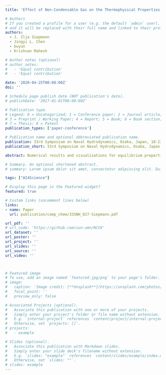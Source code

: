 ```yaml
---
title: 'Effect of Non-Condensable Gas on the Thermophysical Properties of Bubbly Water and on Bubble Collapse Dynamics Probed by Molecular Simulations'

# Authors
# If you created a profile for a user (e.g. the default `admin` user), write the username (folder name) here
# and it will be replaced with their full name and linked to their profile.
authors:
  - J. Ilja Siepmann
  - Jingyi L. Chen
  - buyun
  - Krishnan Mahesh

# Author notes (optional)
# author_notes:
#   - 'Equal contribution'
#   - 'Equal contribution'

date: '2020-04-25T00:00:00Z'
doi: ''

# Schedule page publish date (NOT publication's date).
# publishDate: '2017-01-01T00:00:00Z'

# Publication type.
# Legend: 0 = Uncategorized; 1 = Conference paper; 2 = Journal article;
# 3 = Preprint / Working Paper; 4 = Report; 5 = Book; 6 = Book section;
# 7 = Thesis; 8 = Patent
publication_types: ['paper-conference']

# Publication name and optional abbreviated publication name.
publication: 33rd Symposium on Naval Hydrodynamics, Osaka, Japan, 18-23 October 2020
publication_short: 33rd Symposium on Naval Hydrodynamics, Osaka, Japan, 18-23 October 2020

abstract: Numerical results and visualizations for equilibrium properties of bubbly water and for bubble collapse dynamics obtained from Monte Carlo and molecular dynamics simulations for coarse-grained water and nitrogen models are presented and discussed to elucidate the effects of nitrogen and to provide insights for improving the underlying physical assumptions used in computational fluid dynamics studies of multi-phase flow. With regard to equilibrium properties, our simulations indicate that, at room temperature, the solubility of nitrogen increases significantly as water is placed under tension (i.e., homogeneously stretched water), but that the effects of nitrogen on bubble volume fraction and bubble stability are relatively small. Molecular dynamics simulations for the collapse of a vapor bubble indicate that very large system sizes (> 10^ 7 molecules) are needed to reach convergent behavior. Here, supersonic speeds for the decrease of the bubble radius are reached preceding the initial bubble collapse. Concomitantly, extreme local heating with temperatures exceeding 2000 K for more than 1% of the molecules at the center of the collapsing bubble is observed. After initial collapse, the bubble rebounds and a high-density wave propagates outward at supersonic speeds. The presence of nitrogen (at a mole fraction of 1.2 × 10^−5 corresponding to the amount of nitrogen in aqueous solution at 298 K and a vapor pressure of 1 bar) leads to a slight increase in the bubble collapse time and reduction in the speed for the decrease of the bubble radius before collapse, but the rebound is more pronounced.

# Summary. An optional shortened abstract.
# summary: Lorem ipsum dolor sit amet, consectetur adipiscing elit. Duis posuere tellus ac convallis placerat. Proin tincidunt magna sed ex sollicitudin condimentum.

tags: ["AI4Science"]

# Display this page in the Featured widget?
featured: true

# Custom links (uncomment lines below)
links:
- name: Paper
  url: publication/comp_chem/33SNH_027-Siepmann.pdf

url_pdf: ''
# url_code: 'https://github.com/sun-umn/NCVX'
url_dataset: ''
url_poster: ''
url_project: ''
url_slides: ''
url_source: ''
url_video: ''



# Featured image
# To use, add an image named `featured.jpg/png` to your page's folder.
# image:
#   caption: 'Image credit: [**Unsplash**](https://unsplash.com/photos/pLCdAaMFLTE)'
#   focal_point: ''
#   preview_only: false

# Associated Projects (optional).
#   Associate this publication with one or more of your projects.
#   Simply enter your project's folder or file name without extension.
#   E.g. `internal-project` references `content/project/internal-project/index.md`.
#   Otherwise, set `projects: []`.
# projects:
#   - example

# Slides (optional).
#   Associate this publication with Markdown slides.
#   Simply enter your slide deck's filename without extension.
#   E.g. `slides: "example"` references `content/slides/example/index.md`.
#   Otherwise, set `slides: ""`.
# slides: example
---
```


<!-- > [!NOTE]
> Click the _Cite_ button above to demo the feature to enable visitors to import publication metadata into their reference management software.

> [!NOTE]
> Create your slides in Markdown - click the _Slides_ button to check out the example.

Add the publication's **full text** or **supplementary notes** here. You can use rich formatting such as including [code, math, and images](https://docs.hugoblox.com/content/writing-markdown-latex/). -->

